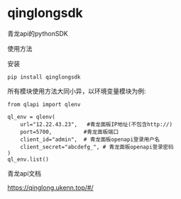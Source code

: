 # qinglongsdk

青龙api的pythonSDK



使用方法

安装

```
pip install qinglongsdk
```

所有模块使用方法大同小异，以环境变量模块为例:

```
from qlapi import qlenv

ql_env = qlenv(
    url="12.22.43.23",   #青龙面板IP地址(不包含http://)
    port=5700,			#青龙面板端口
    client_id="admin",  # 青龙面板openapi登录用户名
    client_secret="abcdefg_", # 青龙面板openapi登录密码
)
ql_env.list()
```

青龙api文档

https://qinglong.ukenn.top/#/


